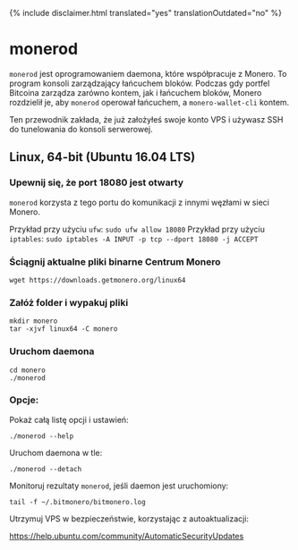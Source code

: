 {% include disclaimer.html translated="yes" translationOutdated="no" %}

# monerod

`monerod` jest oprogramowaniem daemona, które współpracuje z Monero. To program konsoli zarządzający łańcuchem bloków. Podczas gdy portfel Bitcoina zarządza zarówno kontem, jak i łańcuchem bloków, Monero rozdzielił je, aby `monerod` operował łańcuchem, a `monero-wallet-cli` kontem.

Ten przewodnik zakłada, że już założyłeś swoje konto VPS i używasz SSH do tunelowania do konsoli serwerowej.

## Linux, 64-bit (Ubuntu 16.04 LTS)

### Upewnij się, że port 18080 jest otwarty

`monerod` korzysta z tego portu do komunikacji z innymi węzłami w sieci Monero.

Przykład przy użyciu `ufw`: `sudo ufw allow 18080`
Przykład przy użyciu `iptables`: `sudo iptables -A INPUT -p tcp --dport 18080 -j ACCEPT`

### Ściągnij aktualne pliki binarne Centrum Monero

    wget https://downloads.getmonero.org/linux64

### Załóż folder i wypakuj pliki

    mkdir monero
    tar -xjvf linux64 -C monero

### Uruchom daemona

    cd monero
    ./monerod

### Opcje:

Pokaż całą listę opcji i ustawień:

    ./monerod --help

Uruchom daemona w tle:

    ./monerod --detach

Monitoruj rezultaty `monerod`, jeśli daemon jest uruchomiony:

    tail -f ~/.bitmonero/bitmonero.log

Utrzymuj VPS w bezpieczeństwie, korzystając z autoaktualizacji:

https://help.ubuntu.com/community/AutomaticSecurityUpdates



